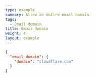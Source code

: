 ```yaml
---
type: example
summary: Allow an entire email domain.
tags:
  - Email domain
title: Email domain
weight: 4
layout: example
---
```


```json
{
  "email_domain": {
    "domain": "cloudflare.com"
  }
}
```
